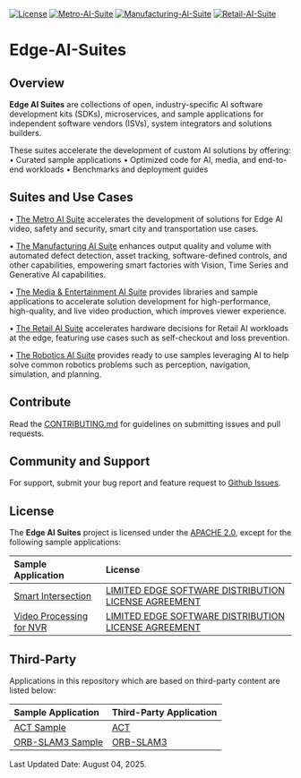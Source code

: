 [![License](https://img.shields.io/badge/License-Apache%202.0-blue)]()
[![Metro-AI-Suite](https://img.shields.io/badge/Metro%20AI%20Suite-3%20Samples-green)]()
[![Manufacturing-AI-Suite](https://img.shields.io/badge/Manufacturing%20AI%20Suite-3%20Samples-green)]()
[![Retail-AI-Suite](https://img.shields.io/badge/Retail%20AI%20Suite-2%20Samples-green)]()

# Edge-AI-Suites

## Overview

**Edge AI Suites** are collections of open, industry-specific AI software development kits (SDKs), microservices, and sample applications for independent software vendors (ISVs), system integrators and solutions builders. 

These suites accelerate the development of custom AI solutions by offering:
•	Curated sample applications
•	Optimized code for AI, media, and end-to-end workloads
•	Benchmarks and deployment guides

## Suites and Use Cases

•	[The Metro AI Suite](metro-ai-suite) accelerates the development of solutions for Edge AI video, safety and security, smart city and transportation use cases. 

•	[The Manufacturing AI Suite](manufacturing-ai-suite) enhances output quality and volume with automated defect detection, asset tracking, software-defined controls, and other capabilities, empowering smart factories with Vision, Time Series and Generative AI capabilities. 

•	[The Media & Entertainment AI Suite](media-and-entertainment-ai-suite) provides libraries and sample applications to accelerate solution development for high-performance, high-quality, and live video production, which improves viewer experience. 

•	[The Retail AI Suite](retail-ai-suite) accelerates hardware decisions for Retail AI workloads at the edge, featuring use cases such as self-checkout and loss prevention. 

•	[The Robotics AI Suite](robotics-ai-suite) provides ready to use samples leveraging AI to help solve common robotics problems such as perception, navigation, simulation, and planning. 


## Contribute

Read the [CONTRIBUTING.md](CONTRIBUTING.md) for guidelines on submitting issues and pull requests.  

## Community and Support

For support, submit your bug report and feature request to [Github Issues](https://github.com/open-edge-platform/edge-ai-suites/issues). 

## License

The **Edge AI Suites** project is licensed under the [APACHE 2.0](LICENSE), except for the following sample applications:

| Sample Application | License |
|:-------------------|:--------|
|[Smart Intersection](metro-ai-suite/metro-vision-ai-app-recipe/smart-intersection) | [LIMITED EDGE SOFTWARE DISTRIBUTION LICENSE AGREEMENT](metro-ai-suite/metro-vision-ai-app-recipe/smart-intersection/LICENSE.txt) |
|[Video Processing for NVR](metro-ai-suite/video-processing-for-nvr) | [LIMITED EDGE SOFTWARE DISTRIBUTION LICENSE AGREEMENT](metro-ai-suite/video-processing-for-nvr/LICENSE.txt) |

## Third-Party

Applications in this repository which are based on third-party content are listed below:

| Sample Application | Third-Party Application |
|:-------------------|:------------------------|
|[ACT Sample](robotics-ai-suite/pipelines/act-sample) | [ACT](https://github.com/tonyzhaozh/act) |
|[ORB-SLAM3 Sample](robotics-ai-suite/pipelines/orb-slam3-sample) | [ORB-SLAM3](https://github.com/UZ-SLAMLab/ORB_SLAM3.git) |

Last Updated Date: August 04, 2025.  
 
